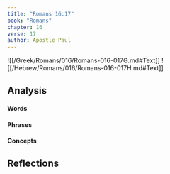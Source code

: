 ```yaml
---
title: "Romans 16:17"
book: "Romans"
chapter: 16
verse: 17
author: Apostle Paul
---
```

![[/Greek/Romans/016/Romans-016-017G.md#Text]]
![[/Hebrew/Romans/016/Romans-016-017H.md#Text]]

## Analysis

#### Words

#### Phrases

#### Concepts

## Reflections
